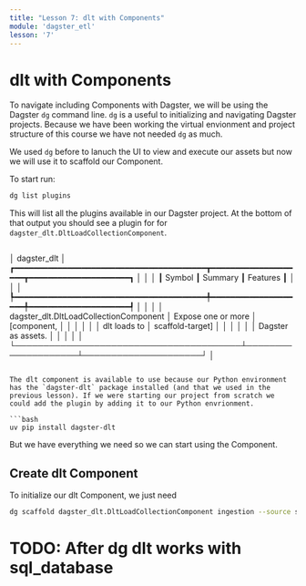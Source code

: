 ```yaml
---
title: "Lesson 7: dlt with Components"
module: 'dagster_etl'
lesson: '7'
---
```


# dlt with Components

To navigate including Components with Dagster, we will be using the Dagster `dg` command line. `dg` is a useful to initializing and navigating Dagster projects. Because we have been working the virtual envionment and project structure of this course we have not needed `dg` as much.

We used `dg` before to lanuch the UI to view and execute our assets but now we will use it to scaffold our Component.

To start run:

```bash
dg list plugins
```

This will list all the plugins available in our Dagster project. At the bottom of that output you should see a plugin for for `dagster_dlt.DltLoadCollectionComponent`.
```

```
│ dagster_dlt   │ ┏━━━━━━━━━━━━━━━━━━━━━━━━━━━━━━━━━━━━━━━━┳━━━━━━━━━━━━━━━━━━━━┳━━━━━━━━━━━━━━━━━━━━━┓ │
│               │ ┃ Symbol                                 ┃ Summary            ┃ Features            ┃ │
│               │ ┡━━━━━━━━━━━━━━━━━━━━━━━━━━━━━━━━━━━━━━━━╇━━━━━━━━━━━━━━━━━━━━╇━━━━━━━━━━━━━━━━━━━━━┩ │
│               │ │ dagster_dlt.DltLoadCollectionComponent │ Expose one or more │ [component,         │ │
│               │ │                                        │ dlt loads to       │ scaffold-target]    │ │
│               │ │                                        │ Dagster as assets. │                     │ │
│               │ └────────────────────────────────────────┴────────────────────┴─────────────────────┘ │
```

The dlt component is available to use because our Python environment has the `dagster-dlt` package installed (and that we used in the previous lesson). If we were starting our project from scratch we could add the plugin by adding it to our Python envrionment.

```bash
uv pip install dagster-dlt
```

But we have everything we need so we can start using the Component.

## Create dlt Component

To initialize our dlt Component, we just need 

```bash
dg scaffold dagster_dlt.DltLoadCollectionComponent ingestion --source sql_database --destination duckdb
```

# TODO: After dg dlt works with sql_database